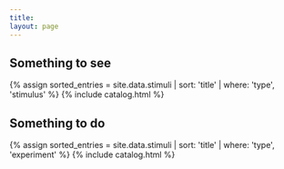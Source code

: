 ```yaml
---
title:
layout: page
---
```


## Something to see

{% assign sorted_entries =  site.data.stimuli | sort: 'title' | where: 'type', 'stimulus'  %}
{% include catalog.html %}

## Something to do

{% assign sorted_entries =  site.data.stimuli | sort: 'title' | where: 'type', 'experiment'  %}
{% include catalog.html %}

